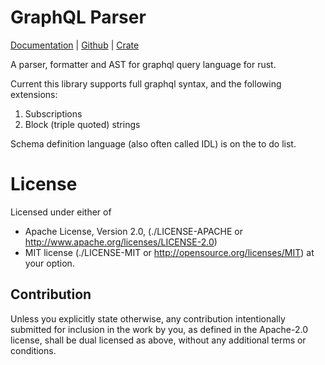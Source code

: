 GraphQL Parser
==============

[Documentation](https://docs.rs/graphql-parser) |
[Github](https://github.com/tailhook/graphql-parser) |
[Crate](https://crates.io/crates/graphql-parser)

A parser, formatter and AST for graphql query language for rust.

Current this library supports full graphql syntax, and the following
extensions:

1. Subscriptions
2. Block (triple quoted) strings

Schema definition language (also often called IDL) is on the to do list.

License
=======

Licensed under either of

* Apache License, Version 2.0,
  (./LICENSE-APACHE or http://www.apache.org/licenses/LICENSE-2.0)
* MIT license (./LICENSE-MIT or http://opensource.org/licenses/MIT)
  at your option.

Contribution
------------

Unless you explicitly state otherwise, any contribution intentionally
submitted for inclusion in the work by you, as defined in the Apache-2.0
license, shall be dual licensed as above, without any additional terms or
conditions.

